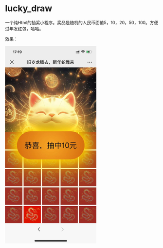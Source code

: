 # lucky_draw
一个纯Html的抽奖小程序。奖品是随机的人民币面值5，10，20，50，100。方便过年发红包，哈哈。

效果：

<!-- 设置图片宽度为300像素 -->
<img src="./screen.jpg" alt="描述" width="300">